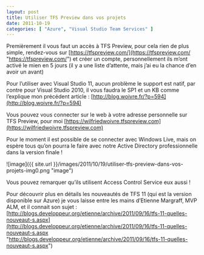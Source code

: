 ```yaml
---
layout: post
title: Utiliser TFS Preview dans vos projets
date: 2011-10-19
categories: [ "Azure", "Visual Studio Team Services" ]
---
```


Premièrement il vous faut un accès à TFS Preview, pour cela rien de plus simple, rendez-vous sur [https://tfspreview.com/](https://tfspreview.com/ "https://tfspreview.com/") et créer un compte, personnellement ils m’ont activé le mien en 5 jours (il y a une liste d’attente, mais j’ai eu la chance d’en avoir un avant)

Pour l’utiliser avec Visual Studio 11, aucun problème le support est natif, par contre pour Visual Studio 2010, il vous faudra le SP1 et un KB comme l’explique mon précédent article : [http://blog.woivre.fr/?p=594](http://blog.woivre.fr/?p=594)

Vous pouvez vous connecter sur le web à votre adresse personnelle sur TFS Preview, pour moi [https://wilfriedwoivre.tfspreview.com](https://wilfriedwoivre.tfspreview.com)

Pour le moment il est possible de se connecter avec Windows Live, mais on espère tous qu’on pourra le faire avec notre Active Directory professionnelle dans la version finale !

![image]({{ site.url }}/images/2011/10/19/utiliser-tfs-preview-dans-vos-projets-img0.png "image")

Vous pouvez remarquer qu’ils utilisent Access Control Service eux aussi !

Pour découvrir plus en détails les nouveautés de TFS 11 (qui est la version disponible sur Azure) je vous laisse entre les mains d’Etienne Margraff, MVP ALM, et il connait son sujet : [http://blogs.developpeur.org/etienne/archive/2011/09/16/tfs-11-quelles-nouveaut-s.aspx](http://blogs.developpeur.org/etienne/archive/2011/09/16/tfs-11-quelles-nouveaut-s.aspx "http://blogs.developpeur.org/etienne/archive/2011/09/16/tfs-11-quelles-nouveaut-s.aspx")